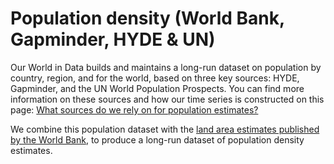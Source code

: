 # Population density (World Bank, Gapminder, HYDE & UN)

Our World in Data builds and maintains a long-run dataset on population by country, region, and for the world, based on three key sources: HYDE, Gapminder, and the UN World Population Prospects. You can find more information on these sources and how our time series is constructed on this page: <a href="https://ourworldindata.org/population-sources">What sources do we rely on for population estimates?</a>

We combine this population dataset with the <a href="https://ourworldindata.org/grapher/land-area-km">land area estimates published by the World Bank</a>, to produce a long-run dataset of population density estimates.
